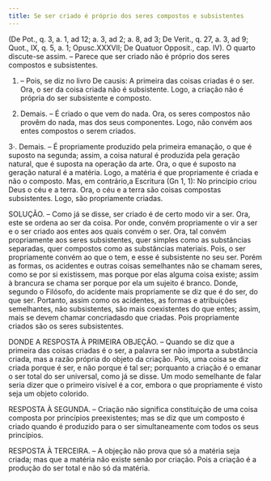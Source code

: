 ```yaml
---
title: Se ser criado é próprio dos seres compostos e subsistentes
---
```


(De Pot., q. 3, a. 1, ad 12; a. 3, ad 2; a. 8, ad 3; De Verit., q. 27, a. 3, ad 9; Quot., IX, q. 5, a. 1; Opusc.XXXVII; De Quatuor Opposit., cap. IV).
  O quarto discute-se assim. – Parece que ser criado não é próprio dos seres compostos e subsistentes.  

1. – Pois, se diz no livro De causis: A primeira das coisas criadas é o ser. Ora, o ser da coisa criada não é subsistente. Logo, a criação não é própria do ser subsistente e composto. 

2. Demais. – É criado o que vem do nada. Ora, os seres compostos não provêm do nada, mas dos seus componentes. Logo, não convém aos entes compostos o serem criados.  

3·. Demais. – É propriamente produzido pela primeira emanação, o que é suposto na segunda; assim, a coisa natural é produzida pela geração natural, que é suposta na operação da arte. Ora, o que é suposto na geração natural é a matéria. Logo, a matéria é que propriamente é criada e não o composto.  Mas, em contrário,a Escritura (Gn 1, 1): No princípio criou Deus o céu e a terra. Ora, o céu e a terra são coisas compostas subsistentes. Logo, são propriamente criadas.  

SOLUÇÃO. – Como já se disse, ser criado é de certo modo vir a ser. Ora, este se ordena ao ser da coisa. Por onde, convém propriamente o vir a ser e o ser criado aos entes aos quais convém o ser. Ora, tal convém propriamente aos seres subsistentes, quer simples como as substâncias separadas, quer compostos como as substâncias materiais. Pois, o ser propriamente convém ao que o tem, e esse é subsistente no seu ser. Porém as formas, os acidentes e outras coisas semelhantes não se chamam seres, como se por si existissem, mas porque por elas alguma coisa existe; assim à brancura se chama ser porque por ela um sujeito é branco. Donde, segundo o Filósofo, do acidente mais propriamente se diz que é do ser, do que ser. Portanto, assim como os acidentes, as formas e atribuições semelhantes, não subsistentes, são mais coexistentes do que entes; assim, mais se devem chamar concriadasdo que criadas. Pois propriamente criados são os seres subsistentes.  

DONDE A RESPOSTA À PRIMEIRA OBJEÇÃO. – Quando se diz que a primeira das coisas criadas é o ser, a palavra ser não importa a substância criada, mas a razão própria do objeto da criação. Pois, uma coisa se diz criada porque é ser, e não porque é tal ser; porquanto a criação é o emanar o ser total do ser universal, como já se disse. Um modo semelhante de falar seria dizer que o primeiro visível é a cor, embora o que propriamente é visto seja um objeto colorido.  

RESPOSTA À SEGUNDA. – Criação não significa constituição de uma coisa composta por princípios preexistentes; mas se diz que um composto é criado quando é produzido para o ser simultaneamente com todos os seus princípios.  

RESPOSTA À TERCEIRA. – A objeção não prova que só a matéria seja criada; mas que a matéria não existe senão por criação. Pois a criação é a produção do ser total e não só da matéria.